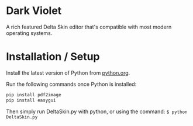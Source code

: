 # Dark Violet

A rich featured Delta Skin editor that's compatible with most modern operating systems.

# Installation / Setup

Install the latest version of Python from [python.org](https://www.python.org/downloads/).

Run the following commands once Python is installed:

```sh
pip install pdf2image
pip install easygui
```

Then simply run DeltaSkin.py with python, or using the command: ``$ python DeltaSkin.py``
